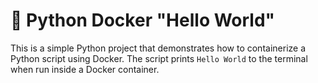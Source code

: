 # 🐳 Python Docker "Hello World"

This is a simple Python project that demonstrates how to containerize a Python script using Docker. The script prints `Hello World` to the terminal when run inside a Docker container.

